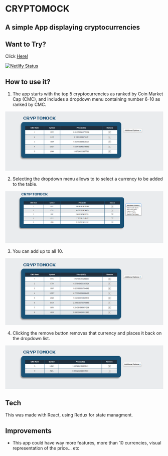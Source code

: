 # CRYPTOMOCK

## A simple App displaying cryptocurrencies  


## Want to Try?

Click [Here!](https://crypto-mock.netlify.app/)

[![Netlify Status](https://api.netlify.com/api/v1/badges/e442f5b1-0d88-4979-9997-a0592b0a2e97/deploy-status)](https://app.netlify.com/sites/crypto-mock/deploys)


## How to use it?

1. The app starts with the top 5 cryptocurrencies as ranked by Coin Market Cap (CMC), and includes a dropdown menu containing number 6-10 as ranked by CMC.

![](./assets/Crypto1.png)

2. Selecting the dropdown menu allows to to select a currency to be added to the table.

![](./assets/Crypto2.png)

3. You can add up to all 10.

![](./assets/Crypto3.png)

4. Clicking the remove button removes that currency and places it back on the dropdown list.

![](./assets/Crypto4.png)

## Tech

This was made with React, using Redux for state managment. 

## Improvements

- This app could have way more features, more than 10 currencies, visual representation of the price... etc
